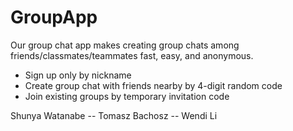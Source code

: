 # GroupApp
Our group chat app makes creating group chats among friends/classmates/teammates fast, easy, and anonymous.

* Sign up only by nickname
* Create group chat with friends nearby by 4-digit random code
* Join existing groups by temporary invitation code







Shunya Watanabe -- Tomasz Bachosz -- Wendi Li
